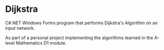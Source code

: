 # Dijkstra

C#.NET Windows Forms program that performs Dijkstra's Algorithm on an input network.

As part of a personal project implementing the algorithms learned in the A-level Mathematics D1 module.
